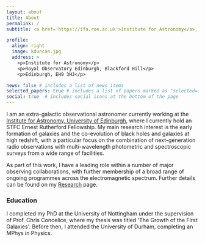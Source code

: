 ```yaml
---
layout: about
title: About
permalink: /
subtitle: <a href='https://ifa.roe.ac.uk'>Institute for Astronomy</a>,  University of Edinburgh

profile:
  align: right
  image: kduncan.jpg
  address: >
    <p>Institute for Astronomy</p>
    <p>Royal Observatory Edinburgh, Blackford Hill</p>
    <p>Edinburgh, EH9 3HJ</p>

news: false # includes a list of news items
selected_papers: true # includes a list of papers marked as "selected={true}"
social: true  # includes social icons at the bottom of the page
---
```


I am an extra-galactic observational astronomer currently working at the [Institute for Astronomy, University of Edinburgh](https://ifa.roe.ac.uk), where I currently hold an STFC Ernest Rutherford Fellowship.
My main research interest is the early formation of galaxies and the co-evolution of black holes and galaxies at high redshift, with a particular focus on the combination of next-generation radio observations with multi-wavelength photometric and spectroscopic surveys from a wide range of facilities.

As part of this work, I have a leading role within a number of major observing collaborations, with further membership of a broad range of ongoing programmes across the electromagnetic spectrum. Further details can be found on my [Research](https://dunkenj.github.io/research/) page.


### Education
<p>I completed my PhD at the University of Nottingham under the supervision of Prof. Chris Concelice, where my thesis was titled 'The Growth of the First Galaxies'. Before then, I attended the University of Durham, completing an MPhys in Physics.</p>

